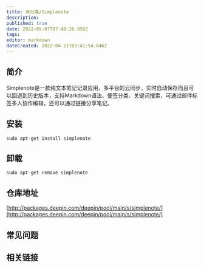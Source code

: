 ```yaml
---
title: 待分类/Simplenote
description: 
published: true
date: 2022-05-07T07:48:26.956Z
tags: 
editor: markdown
dateCreated: 2022-04-21T03:41:54.846Z
---
```


## 简介

Simplenote是一款纯文本笔记记录应用，多平台的云同步，实时自动保存而且可以回退到历史版本，支持Markdown语法、便签分类、关键词搜索，可通过邮件标签多人协作编辑，还可以通过链接分享笔记。

## 安装

`sudo apt-get install simplenote`

## 卸载

`sudo apt-get remove simplenote`

## 仓库地址

[http://packages.deepin.com/deepin/pool/main/s/simplenote/](http://packages.deepin.com/deepin/pool/main/s/simplenote/)

## 常见问题

## 相关链接
